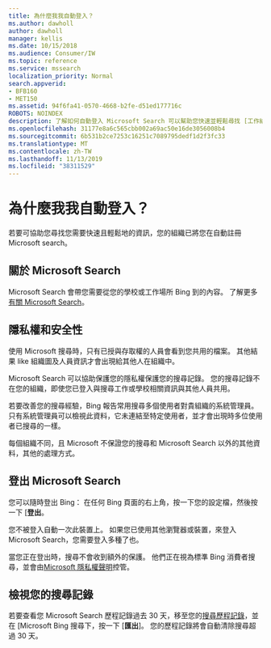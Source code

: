 ```yaml
---
title: 為什麼我我自動登入？
ms.author: dawholl
author: dawholl
manager: kellis
ms.date: 10/15/2018
ms.audience: Consumer/IW
ms.topic: reference
ms.service: mssearch
localization_priority: Normal
search.appverid:
- BFB160
- MET150
ms.assetid: 94f6fa41-0570-4668-b2fe-d51ed177716c
ROBOTS: NOINDEX
description: 了解如何自動登入 Microsoft Search 可以幫助您快速並輕鬆尋找 [工作結果
ms.openlocfilehash: 31177e8a6c565cbb002a69ac50e16de3056008b4
ms.sourcegitcommit: 6b531b2ce7253c16251c7089795dedf1d2f3fc33
ms.translationtype: MT
ms.contentlocale: zh-TW
ms.lasthandoff: 11/13/2019
ms.locfileid: "38311529"
---
```

# <a name="why-am-i-automatically-signed-in"></a>為什麼我我自動登入？

若要可協助您尋找您需要快速且輕鬆地的資訊，您的組織已將您在自動註冊 Microsoft search。
  
## <a name="about-microsoft-search"></a>關於 Microsoft Search

Microsoft Search 會帶您需要從您的學校或工作場所 Bing 到的內容。 了解更多[有關 Microsoft Search](about-microsoft-search.md)。
  
## <a name="privacy-and-security"></a>隱私權和安全性

使用 Microsoft 搜尋時，只有已授與存取權的人員會看到您共用的檔案。 其他結果 like 組織圖及人員資訊才會出現給其他人在組織中。
  
Microsoft Search 可以協助保護您的隱私權保護您的搜尋記錄。 您的搜尋記錄不在您的組織，即使您已登入與搜尋工作或學校相關資訊與其他人員共用。
  
若要改善您的搜尋經驗，Bing 報告常用搜尋多個使用者對貴組織的系統管理員。 只有系統管理員可以檢視此資料，它未連結至特定使用者，並才會出現時多位使用者已搜尋的一樣。
  
每個組織不同，且 Microsoft 不保證您的搜尋和 Microsoft Search 以外的其他資料，其他的處理方式。
  
## <a name="sign-out-of-microsoft-search"></a>登出 Microsoft Search

您可以隨時登出 Bing： 在任何 Bing 頁面的右上角，按一下您的設定檔，然後按一下 [**登出**。
  
您不被登入自動一次此裝置上。 如果您已使用其他瀏覽器或裝置，來登入 Microsoft Search，您需要登入多種了也。 
  
當您正在登出時，搜尋不會收到額外的保護。 他們正在視為標準 Bing 消費者搜尋，並會由[Microsoft 隱私權聲明](https://privacy.microsoft.com/privacystatement)控管。
  
## <a name="view-your-search-history"></a>檢視您的搜尋記錄

若要查看您 Microsoft Search 歷程記錄過去 30 天，移至您的[搜尋歷程記錄](https://ssl.bing.com/profile/history)，並在 [Microsoft Bing 搜尋下，按一下 [**匯出**]。 您的歷程記錄將會自動清除搜尋超過 30 天。

  


